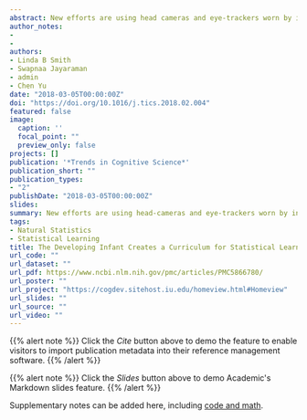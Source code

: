 ```yaml
---
abstract: New efforts are using head cameras and eye-trackers worn by infants to capture everyday visual environments from the point of view of the infant learner. From this vantage point, the training sets for statistical learning develop as the sensorimotor abilities of the infant develop, yielding a series of ordered datasets for visual learning that differ in content and structure between timepoints but are highly selective at each timepoint. These changing environments may constitute a developmentally ordered curriculum that optimizes learning across many domains. Future advances in computational models will be necessary to connect the developmentally changing content and statistics of infant experience to the internal machinery that does the learning.
author_notes:
-
-
authors:
- Linda B Smith
- Swapnaa Jayaraman
- admin
- Chen Yu
date: "2018-03-05T00:00:00Z"
doi: "https://doi.org/10.1016/j.tics.2018.02.004"
featured: false
image:
  caption: ''
  focal_point: ""
  preview_only: false
projects: []
publication: '*Trends in Cognitive Science*'
publication_short: ""
publication_types:
- "2"
publishDate: "2018-03-05T00:00:00Z"
slides:
summary: New efforts are using head-cameras and eye-trackers worn by infants to capture everyday visual environments from the infant learner’s point of view. From this vantage point, the training sets for statistical learning develop as the infant’s sensory-motor abilities develop, yielding a series of ordered data sets for visual learning that differ in content and structure between time points but are highly selective at each time point. These changing environments may constitute a developmentally ordered curriculum that optimizes learning across many domains.
tags:
- Natural Statistics
- Statistical Learning
title: The Developing Infant Creates a Curriculum for Statistical Learning
url_code: ""
url_dataset: ""
url_pdf: https://www.ncbi.nlm.nih.gov/pmc/articles/PMC5866780/
url_poster: ""
url_project: "https://cogdev.sitehost.iu.edu/homeview.html#Homeview"
url_slides: ""
url_source: ""
url_video: ""
---
```


{{% alert note %}}
Click the *Cite* button above to demo the feature to enable visitors to import publication metadata into their reference management software.
{{% /alert %}}

{{% alert note %}}
Click the *Slides* button above to demo Academic's Markdown slides feature.
{{% /alert %}}

Supplementary notes can be added here, including [code and math](https://sourcethemes.com/academic/docs/writing-markdown-latex/).

